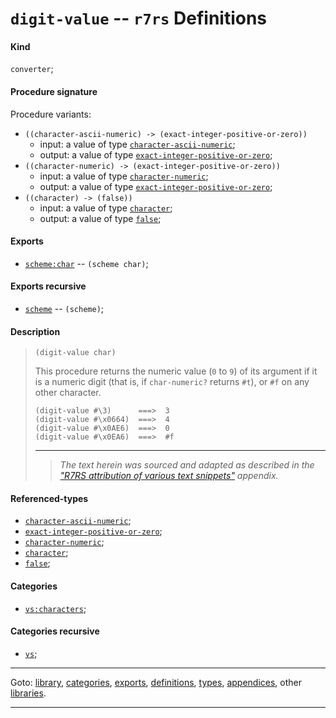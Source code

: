 

<a id='definition__r7rs__digit-value'></a>

# `digit-value` -- `r7rs` Definitions


<a id='definition__r7rs__digit-value__kind'></a>

#### Kind

`converter`;


<a id='definition__r7rs__digit-value__procedure-signature'></a>

#### Procedure signature

Procedure variants:
 * `((character-ascii-numeric) -> (exact-integer-positive-or-zero))`
   * input: a value of type [`character-ascii-numeric`](../../r7rs/types/character-ascii-numeric.md#type__r7rs__character-ascii-numeric);
   * output: a value of type [`exact-integer-positive-or-zero`](../../r7rs/types/exact-integer-positive-or-zero.md#type__r7rs__exact-integer-positive-or-zero);
 * `((character-numeric) -> (exact-integer-positive-or-zero))`
   * input: a value of type [`character-numeric`](../../r7rs/types/character-numeric.md#type__r7rs__character-numeric);
   * output: a value of type [`exact-integer-positive-or-zero`](../../r7rs/types/exact-integer-positive-or-zero.md#type__r7rs__exact-integer-positive-or-zero);
 * `((character) -> (false))`
   * input: a value of type [`character`](../../r7rs/types/character.md#type__r7rs__character);
   * output: a value of type [`false`](../../r7rs/types/false.md#type__r7rs__false);


<a id='definition__r7rs__digit-value__exports'></a>

#### Exports

 * [`scheme:char`](../../r7rs/exports/scheme_3a_char.md#export__r7rs__scheme_3a_char) -- `(scheme char)`;


<a id='definition__r7rs__digit-value__exports-recursive'></a>

#### Exports recursive

 * [`scheme`](../../r7rs/exports/scheme.md#export__r7rs__scheme) -- `(scheme)`;


<a id='definition__r7rs__digit-value__description'></a>

#### Description

> ````
> (digit-value char)
> ````
> 
> 
> This procedure returns the numeric value (`0` to `9`) of its argument
> if it is a numeric digit (that is, if `char-numeric?` returns `#t`),
> or `#f` on any other character.
> 
> ````
> (digit-value #\3)      ===>  3
> (digit-value #\x0664)  ===>  4
> (digit-value #\x0AE6)  ===>  0
> (digit-value #\x0EA6)  ===>  #f
> ````
> 
> 
> ----
> > *The text herein was sourced and adapted as described in the ["R7RS attribution of various text snippets"](../../r7rs/appendices/attribution.md#appendix__r7rs__attribution) appendix.*


<a id='definition__r7rs__digit-value__referenced-types'></a>

#### Referenced-types

 * [`character-ascii-numeric`](../../r7rs/types/character-ascii-numeric.md#type__r7rs__character-ascii-numeric);
 * [`exact-integer-positive-or-zero`](../../r7rs/types/exact-integer-positive-or-zero.md#type__r7rs__exact-integer-positive-or-zero);
 * [`character-numeric`](../../r7rs/types/character-numeric.md#type__r7rs__character-numeric);
 * [`character`](../../r7rs/types/character.md#type__r7rs__character);
 * [`false`](../../r7rs/types/false.md#type__r7rs__false);


<a id='definition__r7rs__digit-value__categories'></a>

#### Categories

 * [`vs:characters`](../../r7rs/categories/vs_3a_characters.md#category__r7rs__vs_3a_characters);


<a id='definition__r7rs__digit-value__categories-recursive'></a>

#### Categories recursive

 * [`vs`](../../r7rs/categories/vs.md#category__r7rs__vs);

----

Goto: [library](../../r7rs/_index.md#library__r7rs), [categories](../../r7rs/categories/_index.md#toc__r7rs__categories), [exports](../../r7rs/exports/_index.md#toc__r7rs__exports), [definitions](../../r7rs/definitions/_index.md#toc__r7rs__definitions), [types](../../r7rs/types/_index.md#toc__r7rs__types), [appendices](../../r7rs/appendices/_index.md#toc__r7rs__appendices), other [libraries](../../_libraries.md#toc__libraries).

----

